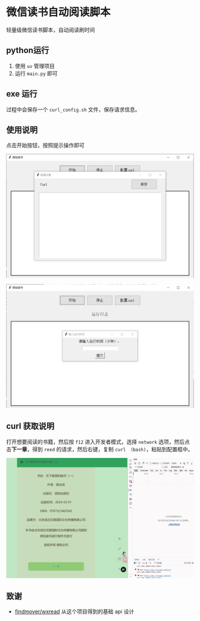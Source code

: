# 微信读书自动阅读脚本

轻量级微信读书脚本，自动阅读刷时间

## python运行

1. 使用 `uv` 管理项目
2. 运行 `main.py` 即可

## exe 运行

过程中会保存一个 `curl_config.sh` 文件，保存请求信息。

## 使用说明

点击开始按钮，按照提示操作即可

![alt text](images/README/image.png)

![alt text](images/README/image-1.png)

## curl 获取说明

打开想要阅读的书籍，然后按 `f12` 进入开发者模式，选择 `network` 选项，然后点击**下一章**，得到 `reed` 的请求，然后右键，复制 `curl （bash)`，粘贴到配置框中。

![alt text](images/README/PixPin_2025-04-04_19-15-51.gif)

## 致谢

- [findmover/wxread](https://github.com/findmover/wxread) 从这个项目得到的基础 api 设计
